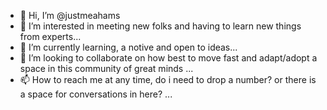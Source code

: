 - 👋 Hi, I’m @justmeahams
- 👀 I’m interested in meeting new folks and having to learn new things from experts...
- 🌱 I’m currently learning, a notive and open to ideas...
- 💞️ I’m looking to collaborate on how best to move fast and adapt/adopt a space in this community of great minds ...
- 📫 How to reach me at any time, do i need to drop a number? or there is a space for conversations in here? ...

<!---
justmeahams/justmeahams is a ✨ special ✨ repository because its `README.md` (this file) appears on your GitHub profile.
You can click the Preview link to take a look at your changes.
--->
